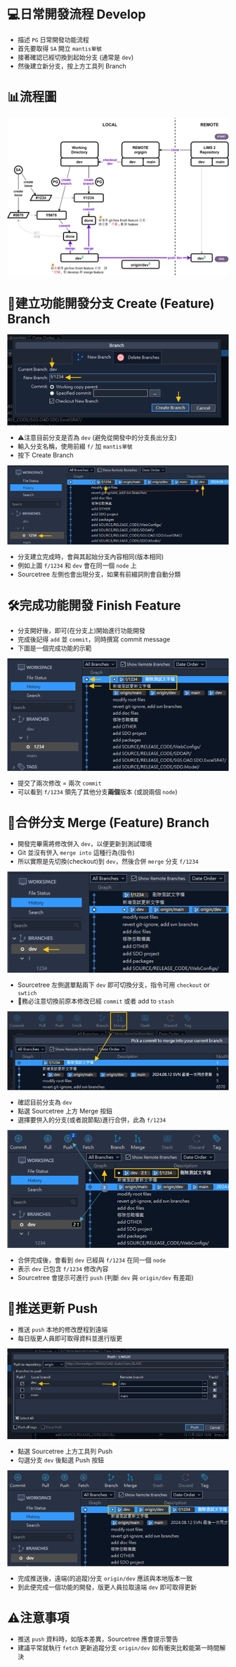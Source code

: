﻿# 💻日常開發流程 Develop

- 描述 `PG` 日常開發功能流程
- 首先要取得 `SA` 開立 `mantis單號`
- 接著確認已經切換到起始分支 (通常是 `dev`)
- 然後建立新分支，按上方工具列 Branch

# 📊流程圖

![](../../asset/lims-develop.svg)

# 🌱建立功能開發分支 Create (Feature) Branch

![](../../asset/lims2/dev-create-branch.png)

- ⚠️注意目前分支是否為 `dev` (避免從開發中的分支長出分支)
- 輸入分支名稱，使用前綴 `f/` 加 `mantis單號`
- 按下 Create Branch

![](../../asset/lims2/dev-create-branch-finish.png)

- 分支建立完成時，會與其起始分支內容相同(版本相同)
- 例如上圖 `f/1234` 和 `dev` 會在同一個 `node` 上
- Sourcetree 左側也會出現分支，如果有前綴詞則會自動分類

# 🛠️完成功能開發 Finish Feature

- 分支開好後，即可(在分支上)開始進行功能開發
- 完成後記得 `add` 並 `commit`，同時撰寫 commit message
- 下圖是一個完成功能的示範

![](../../asset/lims2/dev-branch-commit.png)

- 提交了兩次修改 = 兩次 `commit`
- 可以看到 `f/1234` 領先了其他分支**兩個**版本 (或說兩個 `node`)

# 🔄合併分支 Merge (Feature) Branch

- 開發完畢需將修改併入 `dev`，以便更新到測試環境
- Git 並沒有併入 `merge into` 這種行為(指令)
- 所以實際是先切換(checkout)到 `dev`，然後合併 `merge` 分支 `f/1234`

![](../../asset/lims2/dev-switch-to-dev.png)

- Sourcetree 左側選單點兩下 `dev` 即可切換分支，指令可用 `checkout` or `swtich`
- 🚨務必注意切換前原本修改已經 `commit` 或者 add to `stash`

![](../../asset/lims2/dev-merge-feature-branch.png)

- 確認目前分支為 `dev`
- 點選 Sourcetree 上方 Merge 按鈕
- 選擇要併入的分支(或者說節點)進行合併，此為 `f/1234`

![](../../asset/lims2/dev-ready-to-push.png)

- 合併完成後，會看到 `dev` 已經與 `f/1234` 在同一個 `node`
- 表示 `dev` 已包含 `f/1234` 修改內容
- Sourcetree 會提示可進行 `push` (判斷 `dev` 與 `origin/dev` 有差距)

# 🚀推送更新 Push

- 推送 `push` 本地的修改歷程到遠端
- 每日版更人員即可取得資料並進行版更

![](../../asset/lims2/dev-pushing.png)

- 點選 Sourcetree 上方工具列 Push
- 勾選分支 `dev` 後點選 Push 按鈕

![](../../asset/lims2/dev-pushed.png)

- 完成推送後，遠端(的追蹤)分支 `origin/dev` 應該與本地版本一致
- 到此便完成一個功能的開發，版更人員拉取遠端 `dev` 即可取得更新

# ⚠️注意事項

- 推送 `push` 資料時，如版本差異，Sourcetree 應會提示警告
- 建議平常就執行 `fetch` 更新追蹤分支 `origin/dev` 如有衝突比較能第一時間解決